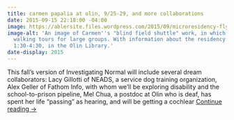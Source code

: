 ```yaml
---
title: carmen papalia at olin, 9/25-29, and more collaborations
date: 2015-09-15 22:18:00 -04:00
image: https://ablersite.files.wordpress.com/2015/09/microresidency-flyer.jpg
image-alt: 'An image of Carmen''s "blind field shuttle" work, in which he leads eyes-closed
  walking tours for large groups. With information about the residency:  9/25 from
  1:30-4:30, in the Olin Library.'
date-display: 2015
---
```


This fall’s version of Investigating Normal will include several dream collaborators: Lacy Gillotti of NEADS, a service dog training organization, Alex Geller of Fathom Info, with whom we’ll be exploring disability and the school-to-prison pipeline, Mel Chua, a postdoc at Olin who is deaf, has spent her life “passing” as hearing, and will be getting a cochlear [Continue reading →](https://ablersite.org/2015/09/15/carmen-papalia-at-olin-925-29-and-more-collaborations/)